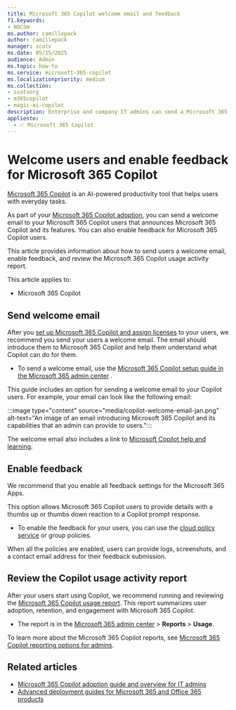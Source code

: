 ```yaml
---
title: Microsoft 365 Copilot welcome email and feedback
f1.keywords:
- NOCSH
ms.author: camillepack
author: camillepack
manager: scotv
ms.date: 05/15/2025
audience: Admin
ms.topic: how-to
ms.service: microsoft-365-copilot
ms.localizationpriority: medium
ms.collection: 
- scotvorg
- m365copilot
- magic-ai-copilot
description: Enterprise and company IT admins can send a Microsoft 365 Copilot welcome email to users and enable feedback. This welcome email is part of the Copilot adoption and onboarding process.
appliesto:
  - ✅ Microsoft 365 Copilot
---
```


# Welcome users and enable feedback for Microsoft 365 Copilot

[Microsoft 365 Copilot](microsoft-365-copilot-overview.md) is an AI-powered productivity tool that helps users with everyday tasks.

As part of your [Microsoft 365 Copilot adoption](microsoft-365-copilot-enablement-resources.md), you can send a welcome email to your Microsoft 365 Copilot users that announces Microsoft 365 Copilot and its features. You can also enable feedback for Microsoft 365 Copilot users.

This article provides information about how to send users a welcome email, enable feedback, and review the Microsoft 365 Copilot usage activity report.

This article applies to:

- Microsoft 365 Copilot

## Send welcome email

After you [set up Microsoft 365 Copilot and assign licenses](microsoft-365-copilot-setup.md) to your users, we recommend you send your users a welcome email. The email should introduce them to Microsoft 365 Copilot and help them understand what Copilot can do for them.

- To send a welcome email, use the [Microsoft 365 Copilot setup guide in the Microsoft 365 admin center](https://admin.microsoft.com/Adminportal/Home?Q=learndocs#/modernonboarding/microsoft365copilotsetupguide) .

This guide includes an option for sending a welcome email to your Copilot users. For example, your email can look like the following email:

:::image type="content" source="media/copilot-welcome-email-jan.png" alt-text="An image of an email introducing Microsoft 365 Copilot and its capabilities that an admin can provide to users.":::

The welcome email also includes a link to [Microsoft Copilot help and learning](https://support.microsoft.com/copilot-skilling).

## Enable feedback

We recommend that you enable all feedback settings for the Microsoft 365 Apps.

This option allows Microsoft 365 Copilot users to provide details with a thumbs up or thumbs down reaction to a Copilot prompt response.

- To enable the feedback for your users, you can use the [cloud policy service](https://config.office.com) or group policies.

When all the policies are enabled, users can provide logs, screenshots, and a contact email address for their feedback submission.

## Review the Copilot usage activity report

After your users start using Copilot, we recommend running and reviewing the [Microsoft 365 Copilot usage report](/microsoft-365/admin/activity-reports/microsoft-365-copilot-usage). This report summarizes user adoption, retention, and engagement with Microsoft 365 Copilot.

- The report is in the [Microsoft 365 admin center](https://admin.microsoft.com) > **Reports** > **Usage**.

To learn more about the Microsoft 365 Copilot reports, see [Microsoft 365 Copilot reporting options for admins](microsoft-365-copilot-reports-for-admins.md).

## Related articles

- [Microsoft 365 Copilot adoption guide and overview for IT admins](microsoft-365-copilot-reports-for-admins.md)
- [Advanced deployment guides for Microsoft 365 and Office 365 products](/microsoft-365/enterprise/setup-guides-for-microsoft-365)
